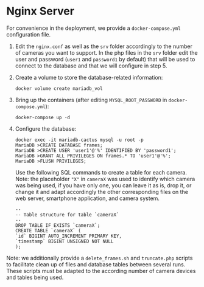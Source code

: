 # Nginx Server

For convenience in the deployment, we provide a `docker-compose.yml` configuration file.

1. Edit the `nginx.conf` as well as the `srv` folder accordingly to the number of cameras you want to support. In the php files in the `srv` folder edit the user and password (`user1` and `password1` by default) that will be used to connect to the database and that we will configure in step 5. 
2. Create a volume to store the database-related information:
   ```
   docker volume create mariadb_vol
   ```
3. Bring up the containers (after editing `MYSQL_ROOT_PASSWORD` in `docker-compose.yml`):
    ```
    docker-compose up -d
    ```
4. Configure the database:
    ```
    docker exec -it mariadb-cactus mysql -u root -p
    MariaDB >CREATE DATABASE frames;
    MariaDB >CREATE USER 'user1'@'%' IDENTIFIED BY 'password1';
    MariaDB >GRANT ALL PRIVILEGES ON frames.* TO 'user1'@'%';
    MariaDB >FLUSH PRIVILEGES;
    ```
    Use the following SQL commands to create a table for each camera. Note: the placeholder `"X"` in `cameraX` was used to identify which camera was being used, if you have only one, you can leave it as is, drop it, or change it and adapt accordingly the other corresponding files on the web server, smartphone application, and camera system.

    ```
    --
    -- Table structure for table `cameraX`
    --
    DROP TABLE IF EXISTS `cameraX`;
    CREATE TABLE `cameraX` (
    `id` BIGINT AUTO_INCREMENT PRIMARY KEY,
    `timestamp` BIGINT UNSIGNED NOT NULL
    );
    ```
Note: we additionally provide a `delete_frames.sh` and `truncate.php` scripts to facilitate clean up of files and database tables between several runs. These scripts must be adapted to the according number of camera devices and tables being used.
